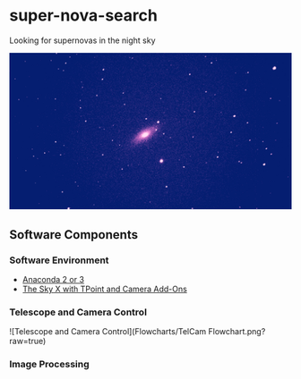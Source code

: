 # super-nova-search

Looking for supernovas in the night sky

![NGC2841 (no post-processing)](images/NGC2841.png)

## Software Components

### Software Environment
- [Anaconda 2 or 3](https://www.continuum.io/downloads)
- [The Sky X with TPoint and Camera Add-Ons](http://www.bisque.com/sc/pages/TheSkyX-Professional-Edition.aspx)

### Telescope and Camera Control

![Telescope and Camera Control](Flowcharts/TelCam Flowchart.png?raw=true)


### Image Processing



